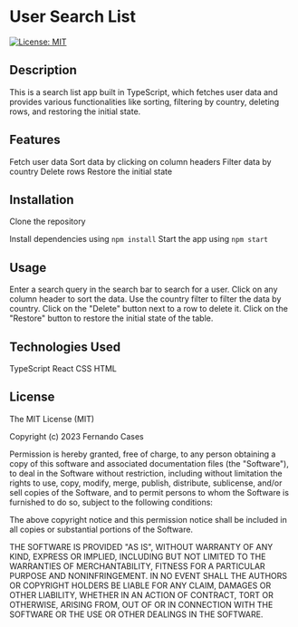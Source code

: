 # User Search List

[![License: MIT](https://img.shields.io/badge/License-MIT-yellow.svg)](https://opensource.org/licenses/MIT)

## Description

This is a search list app built in TypeScript, which fetches user data and provides various functionalities like sorting, filtering by country, deleting rows, and restoring the initial state.

## Features

Fetch user data
Sort data by clicking on column headers
Filter data by country
Delete rows
Restore the initial state

## Installation

Clone the repository

Install dependencies using `npm install`
Start the app using `npm start`

## Usage

Enter a search query in the search bar to search for a user.
Click on any column header to sort the data.
Use the country filter to filter the data by country.
Click on the "Delete" button next to a row to delete it.
Click on the "Restore" button to restore the initial state of the table.

## Technologies Used

TypeScript
React
CSS
HTML

## License

The MIT License (MIT)

Copyright (c) 2023 Fernando Cases

Permission is hereby granted, free of charge, to any person obtaining a copy of this software and associated documentation files (the "Software"), to deal in the Software without restriction, including without limitation the rights to use, copy, modify, merge, publish, distribute, sublicense, and/or sell copies of the Software, and to permit persons to whom the Software is furnished to do so, subject to the following conditions:

The above copyright notice and this permission notice shall be included in all copies or substantial portions of the Software.

THE SOFTWARE IS PROVIDED "AS IS", WITHOUT WARRANTY OF ANY KIND, EXPRESS OR IMPLIED, INCLUDING BUT NOT LIMITED TO THE WARRANTIES OF MERCHANTABILITY, FITNESS FOR A PARTICULAR PURPOSE AND NONINFRINGEMENT. IN NO EVENT SHALL THE AUTHORS OR COPYRIGHT HOLDERS BE LIABLE FOR ANY CLAIM, DAMAGES OR OTHER LIABILITY, WHETHER IN AN ACTION OF CONTRACT, TORT OR OTHERWISE, ARISING FROM, OUT OF OR IN CONNECTION WITH THE SOFTWARE OR THE USE OR OTHER DEALINGS IN THE SOFTWARE.
